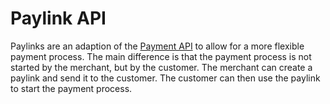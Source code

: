 # Paylink API

Paylinks are an adaption of the [Payment API](Qvickly-API.md) to allow for a more flexible payment process. The main difference is that the payment process is not started by the merchant, but by the customer. The merchant can create a paylink and send it to the customer. The customer can then use the paylink to start the payment process.
